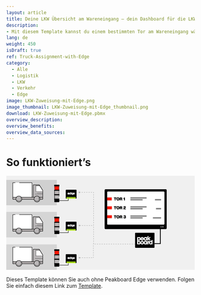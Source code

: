 ```yaml
---
layout: article
title: Deine LKW Übersicht am Wareneingang – dein Dashboard für die LKW Zuweisung mit Peakboard Edge
description: 
- Mit diesem Template kannst du einem bestimmten Tor am Wareneingang während eines bestimmten Zeitfensters verschiedene LKWs zuzuweisen. Die Zuordnung der LKWs erfolgt über das Peakboard Webinterface. Dort kannst du alle Daten direkt auf der Peakboard Box speichern und pflegen. Werden mehr als 7 Tore angegeben, wechselt die Ansicht automatisch auf die nächste Seite. Lade deine Visualisierung auf die Peakboard Box und öffne das Webinterface, um die Tore und LKWs zu verwalten. Die Ampeln der Visualisierung sind mit einzelnen Peakboard Edges verknüpft. Wenn du Peakboard Edge in der Datenquelle der Visualisierung hinterlegst, kann der Status dem Fahrer direkt am Tor über eine gewöhnliche Ampel angezeigt werden. Das verkürzt Wartezeiten für die Lieferanten und beschleunigt die Entladung. Lade dir das Template jetzt herunter, für effizientere Logistik Prozesse.
lang: de
weight: 450
isDraft: true
ref: Truck-Assignment-with-Edge
category:
  - Alle
  - Logistik
  - LKW
  - Verkehr
  - Edge
image: LKW-Zuweisung-mit-Edge.png
image_thumbnail: LKW-Zuweisung-mit-Edge_thumbnail.png
download: LKW-Zuweisung-mit-Edge.pbmx
overview_description:
overview_benefits:
overview_data_sources:
---
```

# So funktioniert’s

![image_live](edge-use-case-logistics.gif)


Dieses Template können Sie auch ohne Peakboard Edge verwenden. Folgen Sie einfach diesem Link zum [Template](https://templates.peakboard.com/Truck-Assignment-Dashboard/index).
